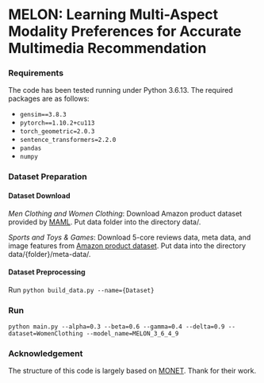 # MELON: Learning Multi-Aspect Modality Preferences for Accurate Multimedia Recommendation

### Requirements
The code has been tested running under Python 3.6.13. The required packages are as follows:
- ```gensim==3.8.3```
- ```pytorch==1.10.2+cu113```
- ```torch_geometric=2.0.3```
- ```sentence_transformers=2.2.0```
- ```pandas```
- ```numpy```

### Dataset Preparation
#### Dataset Download
*Men Clothing and Women Clothing*: Download Amazon product dataset provided by [MAML](https://github.com/liufancs/MAML). Put data folder into the directory data/.

*Sports and Toys & Games*: Download 5-core reviews data, meta data, and image features from [Amazon product dataset](http://jmcauley.ucsd.edu/data/amazon/links.html). Put data into the directory data/{folder}/meta-data/.

#### Dataset Preprocessing
Run ```python build_data.py --name={Dataset}```

### Run
```
python main.py --alpha=0.3 --beta=0.6 --gamma=0.4 --delta=0.9 --dataset=WomenClothing --model_name=MELON_3_6_4_9
```
### Acknowledgement
The structure of this code is largely based on [MONET](https://github.com/Kimyungi/MONET). Thank for their work.

